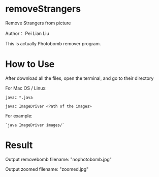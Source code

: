 # removeStrangers
 Remove Strangers from picture

Author： Pei Lian Liu

This is actually Photobomb remover program.

How to Use
==========

After download all the files, open the terminal, and go to their directory

For Mac OS / Linux:

~~~~~~~~~~~~
javac *.java
~~~~~~~~~~~~

`javac ImageDriver <Path of the images>`

For example: 
~~~~~~~~~~~~~~~~~~~~~~~~~~
`java ImageDriver images/`
~~~~~~~~~~~~~~~~~~~~~~~~~~

Result
======
Output removebomb filename: "nophotobomb.jpg"

Output zoomed filename: "zoomed.jpg"

